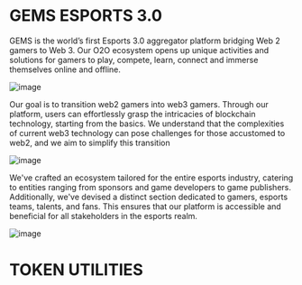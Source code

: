 # GEMS ESPORTS 3.0
GEMS is the world’s first Esports 3.0 aggregator platform bridging Web 2 gamers to Web 3. Our O2O ecosystem opens up unique activities and solutions for gamers to play, compete, learn, connect and immerse themselves online and offline.

![image](https://github.com/OfficialGEMS/GEMS-ESPORTS-3.0/assets/95235228/f9b57f91-5005-4661-8da3-d5fbef034e5d)

Our goal is to transition web2 gamers into web3 gamers. Through our platform, users can effortlessly grasp the intricacies of blockchain technology, starting from the basics. We understand that the complexities of current web3 technology can pose challenges for those accustomed to web2, and we aim to simplify this transition

![image](https://github.com/OfficialGEMS/GEMS-ESPORTS-3.0/assets/95235228/58caa110-0a54-47d9-8419-a742906df432)

We've crafted an ecosystem tailored for the entire esports industry, catering to entities ranging from sponsors and game developers to game publishers. Additionally, we've devised a distinct section dedicated to gamers, esports teams, talents, and fans. This ensures that our platform is accessible and beneficial for all stakeholders in the esports realm.

![image](https://github.com/OfficialGEMS/GEMS-ESPORTS-3.0/assets/95235228/2adb9daa-b9b3-492a-9338-11778dad33af)

# TOKEN UTILITIES
